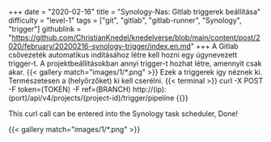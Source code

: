 +++
date = "2020-02-16"
title = "Synology-Nas: Gitlab triggerek beállítása"
difficulty = "level-1"
tags = ["git", "gitlab", "gitlab-runner", "Synology", "trigger"]
githublink = "https://github.com/ChristianKnedel/knedelverse/blob/main/content/post/2020/february/20200216-synology-trigger/index.en.md"
+++
A Gitlab csővezeték automatikus indításához létre kell hozni egy úgynevezett trigger-t. A projektbeállításokban annyi trigger-t hozhat létre, amennyit csak akar.
{{< gallery match="images/1/*.png" >}}
Ezek a triggerek így néznek ki. Természetesen a (helyőrzőket) ki kell cserélni.
{{< terminal >}}
curl -X POST -F token=(TOKEN) -F ref=(BRANCH) http://(ip):(port)/api/v4/projects/(project-id)/trigger/pipeline
{{</terminal >}}

This curl call can be entered into the Synology task scheduler, Done!

{{< gallery match="images/1/*.png" >}}